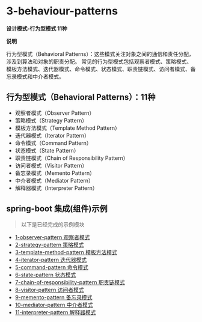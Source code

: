 # 3-behaviour-patterns

**设计模式-行为型模式 11种**

**说明**

行为型模式（Behavioral Patterns）：这些模式关注对象之间的通信和责任分配，涉及到算法和对象的职责分配。
常见的行为型模式包括观察者模式、策略模式、模板方法模式、迭代器模式、命令模式、状态模式、职责链模式、访问者模式、备忘录模式和中介者模式。

## 行为型模式（Behavioral Patterns）：11种

* 观察者模式（Observer Pattern）
* 策略模式（Strategy Pattern）
* 模板方法模式（Template Method Pattern）
* 迭代器模式（Iterator Pattern）
* 命令模式（Command Pattern）
* 状态模式（State Pattern）
* 职责链模式（Chain of Responsibility Pattern）
* 访问者模式（Visitor Pattern）
* 备忘录模式（Memento Pattern）
* 中介者模式（Mediator Pattern）
* 解释器模式（Interpreter Pattern）

## spring-boot 集成(组件)示例

> 以下是已经完成的示例模块

- [1-observer-pattern 观察者模式](./1-observer-pattern)
- [2-strategy-pattern 策略模式](./2-strategy-pattern)
- [3-template-method-pattern 模板方法模式](./3-template-method-pattern)
- [4-iterator-pattern 迭代器模式](./4-iterator-pattern)
- [5-command-pattern 命令模式](./5-command-pattern)
- [6-state-pattern 状态模式](./6-state-pattern)
- [7-chain-of-responsibility-pattern 职责链模式](./7-chain-of-responsibility-pattern)
- [8-visitor-pattern 访问者模式](./8-visitor-pattern)
- [9-memento-pattern 备忘录模式](./9-memento-pattern)
- [10-mediator-pattern 中介者模式](./10-mediator-pattern)
- [11-interpreter-pattern 解释器模式](./11-interpreter-pattern)
